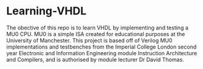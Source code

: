 # Learning-VHDL
The obective of this repo is to learn VHDL by implementing and testing a MU0 CPU. MU0 is a simple ISA created for educational purposes at the University of Manchester.
This project is based off of Verilog MU0 implementations and testbenches from the Imperial College London second year Electronic and Information Engineering module Instruction Architecture and Compilers, and is authorised by module lecturer Dr David Thomas.
